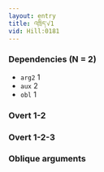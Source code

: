 ```yaml
---
layout: entry
title: འཁྲིད་√1
vid: Hill:0181
---
```

### Dependencies (N = 2)
* `arg2` 1
* `aux` 2
* `obl` 1


### Overt 1-2


### Overt 1-2-3


### Oblique arguments
